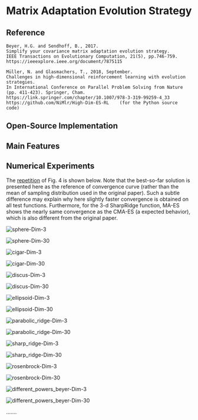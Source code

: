 # Matrix Adaptation Evolution Strategy

## Reference

```
Beyer, H.G. and Sendhoff, B., 2017.
Simplify your covariance matrix adaptation evolution strategy.
IEEE Transactions on Evolutionary Computation, 21(5), pp.746-759.
https://ieeexplore.ieee.org/document/7875115

Müller, N. and Glasmachers, T., 2018, September.
Challenges in high-dimensional reinforcement learning with evolution strategies.
In International Conference on Parallel Problem Solving from Nature (pp. 411-423). Springer, Cham.
https://link.springer.com/chapter/10.1007/978-3-319-99259-4_33
https://github.com/NiMlr/High-Dim-ES-RL    (for the Python source code)
```

## Open-Source Implementation

## Main Features

## Numerical Experiments

The [repetition](https://github.com/os-popt/pypop-lso/blob/master/test/optimizers/es/ma/repeat_experiments_fig4.py) of Fig. 4 is shown below. Note that the best-so-far solution is presented here as the reference of convergence curve (rather than the mean of sampling distribution used in the original paper). Such a subtle difference may explain why here slightly faster convergence is obtained on all test functions. Furthermore, for the 3-d SharpRidge function,  MA-ES shows the nearly same convergence as the CMA-ES (a expected behavior), which is also different from the original paper.

![sphere-Dim-3](https://raw.githubusercontent.com/os-popt/pypop-lso/master/test/optimizers/es/ma/Fig4/sphere-Dim-3.png)

![sphere-Dim-30](https://raw.githubusercontent.com/os-popt/pypop-lso/master/test/optimizers/es/ma/Fig4/sphere-Dim-30.png)

![cigar-Dim-3](https://raw.githubusercontent.com/os-popt/pypop-lso/master/test/optimizers/es/ma/Fig4/cigar-Dim-3.png)

![cigar-Dim-30](https://raw.githubusercontent.com/os-popt/pypop-lso/master/test/optimizers/es/ma/Fig4/cigar-Dim-30.png)

![discus-Dim-3](https://raw.githubusercontent.com/os-popt/pypop-lso/master/test/optimizers/es/ma/Fig4/discus-Dim-3.png)

![discus-Dim-30](https://raw.githubusercontent.com/os-popt/pypop-lso/master/test/optimizers/es/ma/Fig4/discus-Dim-30.png)

![ellipsoid-Dim-3](https://raw.githubusercontent.com/os-popt/pypop-lso/master/test/optimizers/es/ma/Fig4/ellipsoid-Dim-3.png)

![ellipsoid-Dim-30](https://raw.githubusercontent.com/os-popt/pypop-lso/master/test/optimizers/es/ma/Fig4/ellipsoid-Dim-30.png)

![parabolic_ridge-Dim-3](https://raw.githubusercontent.com/os-popt/pypop-lso/master/test/optimizers/es/ma/Fig4/parabolic_ridge-Dim-3.png)

![parabolic_ridge-Dim-30](https://raw.githubusercontent.com/os-popt/pypop-lso/master/test/optimizers/es/ma/Fig4/parabolic_ridge-Dim-30.png)

![sharp_ridge-Dim-3](https://raw.githubusercontent.com/os-popt/pypop-lso/master/test/optimizers/es/ma/Fig4/sharp_ridge-Dim-3.png)

![sharp_ridge-Dim-30](https://raw.githubusercontent.com/os-popt/pypop-lso/master/test/optimizers/es/ma/Fig4/sharp_ridge-Dim-30.png)

![rosenbrock-Dim-3](https://raw.githubusercontent.com/os-popt/pypop-lso/master/test/optimizers/es/ma/Fig4/rosenbrock-Dim-3.png)

![rosenbrock-Dim-30](https://raw.githubusercontent.com/os-popt/pypop-lso/master/test/optimizers/es/ma/Fig4/rosenbrock-Dim-30.png)

![different_powers_beyer-Dim-3](https://raw.githubusercontent.com/os-popt/pypop-lso/master/test/optimizers/es/ma/Fig4/different_powers_beyer-Dim-3.png)

![different_powers_beyer-Dim-30](https://raw.githubusercontent.com/os-popt/pypop-lso/master/test/optimizers/es/ma/Fig4/different_powers_beyer-Dim-30.png)

.......

